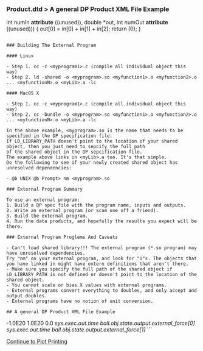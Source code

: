 ### Product.dtd > A general DP Product XML File Example

 int numIn __attribute__ ((unused)), double *out, int numOut __attribute__ ((unused)))
{
        out[0] = in[0] + in[1] + in[2];
        return (0);
}
```

### Building The External Program

#### Linux

- Step 1. cc -c <myprogram1>.c (compile all individual object this way)
- Step 2. ld -shared -o <myprogram>.so <myfunction1>.o <myfunction2>.o ... <myfunctionN>.o <myLib>.a -lc

#### MacOS X

- Step 1. cc -c <myprogram1>.c (compile all individual object this way)
- Step 2. cc -bundle -o <myprogram>.so <myfunction1>.o <myfunction2>.o ... <myfunctionN>.o <myLib>.a -lc

In the above example, <myprogram>.so is the name that needs to be specified in the DP specification file.
If LD_LIBRARY_PATH doesn't point to the location of your shared object, then you just need to sepcify the full path
of the shared object in the DP sepcification file.
The example above links in <myLib>.a too. It's that simple.
Do the following to see if your newly created shared object has unresolved dependencies:

- @b UNIX @b Prompt> nm <myprogram>.so

### External Program Summary

To use an external program:
1. Build a DP spec file with the program name, inputs and outputs.
2. Write an external program (or scam one off a friend).
3. Build the external program.
4. Run the data products, and hopefully the results you expect will be there.

### External Program Proglems And Caveats

- Can't load shared library!!! The external program (*.so program) may have unresolved dependencies.
Try "nm" on your external program, and look for "U"s. The objects that you have linked in might have extern definitions that aren't there.
- Make sure you specify the full path of the shared object if LD_LIBRARY_PATH is not defined or doesn't point to the location of the shared object.
- You cannot scale or bias X values with external programs.
- External programs convert everything to doubles, and only accept and output doubles.
- External programs have no notion of unit conversion.

## A general DP Product XML File Example

```
<?xml version="1.0" encoding="ISO-8859-1" standalone="no"?>
<!DOCTYPE product PUBLIC "-//Tricklab//DTD Product V1.0//EN" "Product.dtd">
<product background_color="#ede9e3" foreground_color="#000000" version="1.0">
    <tstart>-1.0E20</tstart>
    <tstop>1.0E20</tstop>
    <frequency>0.0</frequency>
    <page background_color="#ede9e3" foreground_color="#000000">
        <title>Page</title>
        <plot background_color="#ede9e3" foreground_color="#000000" grid="Yes" grid_color="#ffffff">
            <title>Plot</title>
            <curve>
                <var units="--">sys.exec.out.time</var>
                <var units="N">ball.obj.state.output.external_force[0]</var>
            </curve>
        </plot>
        <plot background_color="#ede9e3" foreground_color="#000000" grid="Yes" grid_color="#ffffff">
            <title>Plot</title>
            <curve>
                <var units="--">sys.exec.out.time</var>
                <var units="N">ball.obj.state.output.external_force[1]</var>
            </curve>
        </plot>
    </page>
</product>
```

[Continue to Plot Printing](Plot-Printing)
